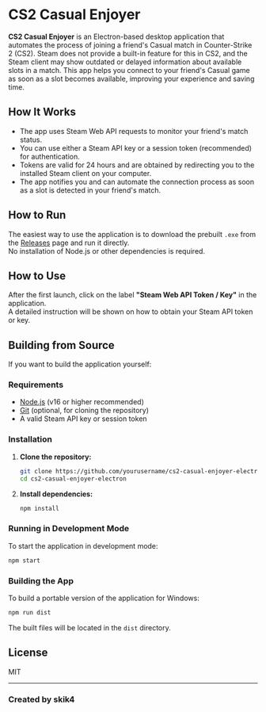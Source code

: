 # CS2 Casual Enjoyer

**CS2 Casual Enjoyer** is an Electron-based desktop application that automates the process of joining a friend's Casual match in Counter-Strike 2 (CS2). Steam does not provide a built-in feature for this in CS2, and the Steam client may show outdated or delayed information about available slots in a match. This app helps you connect to your friend's Casual game as soon as a slot becomes available, improving your experience and saving time.

## How It Works

- The app uses Steam Web API requests to monitor your friend's match status.
- You can use either a Steam API key or a session token (recommended) for authentication.
- Tokens are valid for 24 hours and are obtained by redirecting you to the installed Steam client on your computer.
- The app notifies you and can automate the connection process as soon as a slot is detected in your friend's match.

## How to Run

The easiest way to use the application is to download the prebuilt `.exe` from the [Releases](https://github.com/skik4/cs2-casual-enjoyer-electron/releases) page and run it directly.  
No installation of Node.js or other dependencies is required.

## How to Use

After the first launch, click on the label **"Steam Web API Token / Key"** in the application.  
A detailed instruction will be shown on how to obtain your Steam API token or key.

## Building from Source

If you want to build the application yourself:

### Requirements

- [Node.js](https://nodejs.org/) (v16 or higher recommended)
- [Git](https://git-scm.com/) (optional, for cloning the repository)
- A valid Steam API key or session token

### Installation

1. **Clone the repository:**

   ```sh
   git clone https://github.com/yourusername/cs2-casual-enjoyer-electron.git
   cd cs2-casual-enjoyer-electron
   ```

2. **Install dependencies:**

   ```sh
   npm install
   ```

### Running in Development Mode

To start the application in development mode:

```sh
npm start
```

### Building the App

To build a portable version of the application for Windows:

```sh
npm run dist
```

The built files will be located in the `dist` directory.

## License

MIT

---

### Created by skik4
